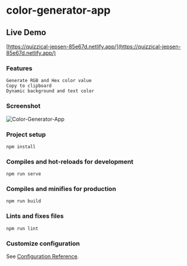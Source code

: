 # color-generator-app

## Live Demo
[https://quizzical-jepsen-85e67d.netlify.app/](https://quizzical-jepsen-85e67d.netlify.app/)

### Features
```
Generate RGB and Hex color value
Copy to clipboard
Dynamic background and text color
```

### Screenshot
![Color-Generator-App](https://user-images.githubusercontent.com/23694053/137938797-04019bd7-4553-4f8c-a7f8-424984b551d5.png)

### Project setup

```
npm install
```

### Compiles and hot-reloads for development

```
npm run serve
```

### Compiles and minifies for production

```
npm run build
```

### Lints and fixes files

```
npm run lint
```

### Customize configuration

See [Configuration Reference](https://cli.vuejs.org/config/).

